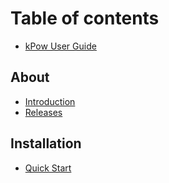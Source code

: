 # Table of contents

* [kPow User Guide](README.md)

## About

* [Introduction](about/introduction.md)
* [Releases](about/releases.md)

## Installation

* [Quick Start](installation/quick-start.md)

